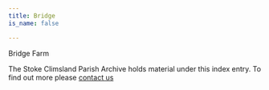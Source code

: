 ```yaml
---
title: Bridge
is_name: false

---
```


Bridge Farm


The Stoke Climsland Parish Archive holds material under this index entry. To find out more please [contact us](/contact/)
